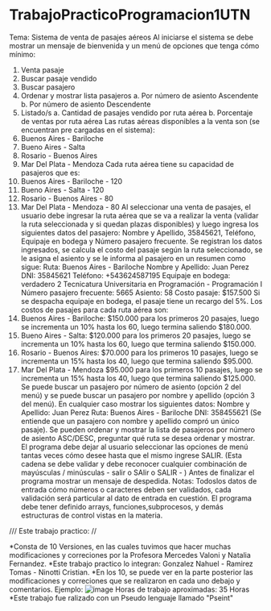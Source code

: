 # TrabajoPracticoProgramacion1UTN

Tema: Sistema de venta de pasajes aéreos
Al iniciarse el sistema se debe mostrar un mensaje de bienvenida y un menú de opciones que
tenga cómo mínimo:
1. Venta pasaje
2. Buscar pasaje vendido
3. Buscar pasajero
4. Ordenar y mostrar lista pasajeros
a. Por número de asiento Ascendente
b. Por número de asiento Descendente
5. Listado/s
a. Cantidad de pasajes vendido por ruta aérea
b. Porcentaje de ventas por ruta aérea
Las rutas aéreas disponibles a la venta son (se encuentran pre cargadas en el sistema):
1. Buenos Aires - Bariloche
2. Bueno Aires - Salta
3. Rosario - Buenos Aires
4. Mar Del Plata - Mendoza
Cada ruta aérea tiene su capacidad de pasajeros que es:
1. Buenos Aires - Bariloche - 120
2. Bueno Aires - Salta - 120
3. Rosario - Buenos Aires - 80
4. Mar Del Plata - Mendoza - 80
Al seleccionar una venta de pasajes, el usuario debe ingresar la ruta aérea que se va a realizar la
venta (validar la ruta seleccionada y si quedan plazas disponibles) y luego ingresa los siguientes
datos del pasajero: Nombre y Apellido, 35845621, Teléfono, Equipaje en bodega y Número
pasajero frecuente.
Se registran los datos ingresados, se calcula el costo del pasaje según la ruta seleccionado, se le
asigna el asiento y se le informa al pasajero en un resumen como sigue:
Ruta: Buenos Aires - Bariloche
Nombre y Apellido: Juan Perez
DNI: 35845621
Teléfono: +543624587195
Equipaje en bodega: verdadero
2
Tecnicatura Universitaria en Programación - Programación I
Número pasajero frecuente: 5665
Asiento: 58
Costo pasaje: $157.500
Si se despacha equipaje en bodega, el pasaje tiene un recargo del 5%.
Los costos de pasajes para cada ruta aérea son:
1. Buenos Aires - Bariloche: $150.000 para los primeros 20 pasajes, luego se
incrementa un 10% hasta los 60, luego termina saliendo $180.000.
2. Bueno Aires - Salta: $120.000 para los primeros 20 pasajes, luego se
incrementa un 10% hasta los 60, luego que termina saliendo $150.000.
3. Rosario - Buenos Aires: $70.000 para los primeros 10 pasajes, luego se
incrementa un 15% hasta los 40, luego que termina saliendo $95.000.
4. Mar Del Plata - Mendoza $95.000 para los primeros 10 pasajes, luego se
incrementa un 15% hasta los 40, luego que termina saliendo $125.000.
Se puede buscar un pasajero por número de asiento (opción 2 del menú) y se puede buscar un
pasajero por nombre y apellido (opción 3 del menú). En cualquier caso mostrar los siguientes
datos:
Nombre y Apellido: Juan Perez
Ruta: Buenos Aires - Bariloche
DNI: 358455621
(Se entiende que un pasajero con nombre y apellido compró un único pasaje).
Se pueden ordenar y mostrar la lista de pasajeros por número de asiento ASC/DESC, preguntar
qué ruta se desea ordenar y mostrar.
El programa debe dejar al usuario seleccionar las opciones de menú tantas veces cómo desee
hasta que el mismo ingrese SALIR. (Esta cadena se debe validar y debe reconocer cualquier
combinación de mayúsculas / minúsculas - salir o SAlir o SALIR - )
Antes de finalizar el programa mostrar un mensaje de despedida.
Notas: Todoslos datos de entrada cómo números o caracteres deben ser validados, cada validación
será particular al dato de entrada en cuestión.
El programa debe tener definido arrays, funciones,subprocesos, y demás estructuras de control
vistas en la materia.

/// Este trabajo practico: //

*Consta de 10 Versiones, en las cuales tuvimos que hacer muchas modificaciones y correciones por la Profesora Mercedes Valoni y Natalia Fernandez.
*Este trabajo practico lo integran: Gonzalez Nahuel - Ramirez Tomas - Ninotti Cristian.
 *En los 10, se puede ver en la parte posterior las modificaciones y correciones que se realizaron en cada uno debajo y comentarios.
Ejemplo:
![image](https://github.com/CristianNinotti/TrabajoPracticoProgramacion1UTN/assets/102320892/771c9b17-a08a-43e8-b589-775eec4eed48)
Horas de trabajo aproximadas: 35 Horas
*Este trabajo fue ralizado con un Pseudo lenguaje llamado "Pseint"



